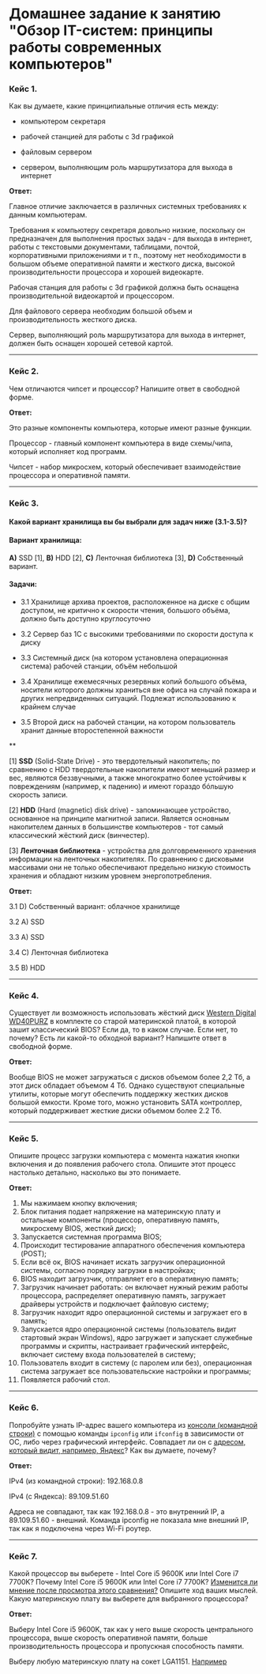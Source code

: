 # Домашнее задание к занятию "Обзор IT-систем: принципы работы современных компьютеров"

### Кейс 1.

Как вы думаете, какие принципиальные отличия есть между:

* компьютером секретаря

* рабочей станцией для работы с 3d графикой

* файловым сервером

* сервером, выполняющим роль маршрутизатора для выхода в интернет

**Ответ:**

Главное отличие заключается в различных системных требованиях к данным компьютерам.

Требования к компьютеру секретаря довольно низкие, поскольку он предназначен для выполнения простых задач - для выхода в интернет, работы с текстовыми документами, таблицами, почтой, корпоративными приложениями и т п., поэтому нет необходимости в большом объеме оперативной памяти и жесткого диска, высокой производительности процессора и хорошей видеокарте.

Рабочая станция для работы с 3d графикой должна быть оснащена производительной видеокартой и процессором. 

Для файлового сервера необходим большой объем и производительность жесткого диска.

Сервер, выполняющий роль маршрутизатора для выхода в интернет, должен быть оснащен хорошей сетевой картой.


---

### Кейс 2.

Чем отличаются чипсет и процессор? Напишите ответ в свободной форме.

**Ответ:**

Это разные компоненты компьютера, которые имеют разные функции. 

Процессор - главный компонент компьютера в виде схемы/чипа, который исполняет код программ.

Чипсет - набор микросхем, который обеспечивает взаимодействие процессора и оперативной памяти.

---

### Кейс 3.

#### Какой вариант хранилища вы бы выбрали для задач ниже (3.1-3.5)?


#### Вариант хранилища:

**А)** SSD [1], **B)** HDD [2], **C)** Ленточная библиотека [3], **D)** Собственный вариант.

#### Задачи:

* 3.1 Хранилище архива проектов, расположенное на диске с общим доступом, не критично к скорости чтения, большого объёма, должно быть доступно круглосуточно

* 3.2 Сервер баз 1С с высокими требованиями по скорости доступа к диску

* 3.3 Системный диск (на котором установлена операционная система) рабочей станции, объём небольшой

* 3.4 Хранилище ежемесячных резервных копий большого объёма, носители которого должны храниться вне офиса на случай пожара и других непредвиденных ситуаций. Подлежат использованию к крайнем случае

* 3.5 Второй диск на рабочей станции, на котором пользователь хранит данные второстепенной важности

**

[1] **SSD** (Solid-State Drive) - это твердотельный накопитель; по сравнению с HDD твердотельные накопители имеют меньший размер и вес, являются беззвучными, а также многократно более устойчивы к повреждениям (например, к падению) и имеют гораздо бóльшую скорость записи.

[2] **HDD** (Hard (magnetic) disk drive) - запоминающее устройство, основанное на принципе магнитной записи. Является основным накопителем данных в большинстве компьютеров - тот самый классический жёсткий диск (винчестер).

[3] **Ленточная библиотека** - устройства для долговременного хранения информации на ленточных накопителях. По сравнению с дисковыми массивами они не только обеспечивают предельно низкую стоимость хранения и обладают низким уровнем энергопотребления.

**Ответ:**

3.1 D) Собственный вариант: облачное хранилище 

3.2 A) SSD

3.3 A) SSD

3.4 C) Ленточная библиотека

3.5 B) HDD 

---

### Кейс 4.

Существует ли возможность использовать жёсткий диск [Western Digital WD40PURZ](https://market.yandex.ru/product--zhestkii-disk-western-digital-wd40purz/1729220435) в комплекте со старой материнской платой, в которой зашит классический BIOS?
Если да, то в каком случае. Если нет, то почему? Есть ли какой-то обходной вариант? Напишите ответ в свободной форме.

**Ответ:**

Вообще BIOS не может загружаться с дисков объемом более 2,2 Тб, а этот диск обладает объемом 4 Тб. Однако существуют специальные утилиты, которые могут обеспечить поддержку жестких дисков большой емкости. Кроме того, можно установить SATA контроллер, который поддерживает жесткие диски объемом более 2.2 Тб.

---

### Кейс 5.

Опишите процесс загрузки компьютера с момента нажатия кнопки включения и до появления рабочего стола.
Опишите этот процесс настолько детально, насколько вы это понимаете.

**Ответ:**

1) Мы нажимаем кнопку включения;
2) Блок питания подает напряжение на материнскую плату и остальные компоненты (процессор, оперативную память, микросхему BIOS, жесткий диск);
3) Запускается системная программа BIOS;
4) Происходит тестирование аппаратного обеспечения компьютера (POST); 
5) Если всё ок, BIOS начинает искать загрузчик операционной системы, согласно порядку загрузки в настройках;
6) BIOS находит загрузчик, отправляет его в оперативную память;
7) Загрузчик начинает работать: он включает нужный режим работы процессора, распределяет оперативную память, загружает драйверы устройств и подключает файловую систему;
8) Загрузчик находит ядро операционной системы и загружает его в память;
9) Запускается ядро операционной системы (пользователь видит стартовый экран Windows), ядро загружает и запускает служебные программы и скрипты, настраивает графический интерфейс, включает систему входа пользователей в систему;
10) Пользователь входит в систему (с паролем или без), операционная система загружает все пользовательские настройки и программы;
11) Появляется рабочий стол.

---

### Кейс 6.

Попробуйте узнать IP-адрес вашего компьютера из [консоли (командной строки)](https://webkyrs.info/post/chto-takoe-komandnaia-stroka-kak-ee-zapustit-na-windows-linux-i-mac) с помощью команды `ipconfig` или `ifconfig` в зависимости от ОС, либо через графический интерфейс.
Совпадает ли он с [адресом, который видит, например, Яндекс](https://internet.yandex.ru)? Как вы думаете, почему?

**Ответ:** 

IPv4 (из командной строки): 192.168.0.8

IPv4 (с Яндекса): 89.109.51.60

Адреса не совпадают, так как 192.168.0.8 - это внутренний IP, а 89.109.51.60 - внешний. Команда ipconfig не показала мне внешний IP, так как я подключена через Wi-Fi роутер.

---

### Кейс 7.

Какой процессор вы выберете - Intel Core i5 9600K или Intel Core i7 7700K?
Почему Intel Core i5 9600K или Intel Core i7 7700K? [Изменится ли мнение после просмотра этого сравнения?](https://cpu.userbenchmark.com/Compare/Intel-Core-i5-9600K-vs-Intel-Core-i7-7700K/4031vs3647) Опишите ход ваших мыслей.
Какую материнскую плату вы выберете для выбранного процессора?

**Ответ:**

Выберу Intel Core i5 9600K, так как у него выше скорость центрального процессора, выше скорость оперативной памяти, больше производительность процессора и пропускная способность памяти.

Выберу любую материнскую плату на сокет LGA1151. [Например](https://megamarket.ru/catalog/details/materinskaya-plata-asus-prime-h310m-k-r20-100024213558_70455/)